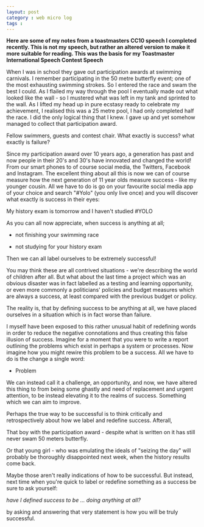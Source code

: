 ```yaml
---
layout: post
category : web micro log
tags : 
---
```



**Here are some of my notes from a toastmasters CC10 speech  I completed recently. This is not my speech, 
but rather an altered version to make it more suitable for reading. This was the basis for my Toastmaster International Speech Contest Speech**

When I was in school they gave out participation awards at swimming carnivals. I remember participating in the 50 metre butterfly event; one of the most exhausting swimming strokes. So I entered the race and swam the best I could. As I flailed my way through the pool I eventually made out what looked like the wall - so I mustered what was left in my tank and sprinted to the wall. As I lifted my head up in pure ecstasy ready to celebrate my achievement, I realised this was a 25 metre pool, I had only completed half the race. I did the only logical thing that I knew. I gave up and yet somehow managed to collect that participation award.

Fellow swimmers, guests and contest chair. What exactly is success? what exactly is failure?

Since my participation award over 10 years ago, a generation has past and now people in their 20's and 30's have innovated and changed the world! From our smart phones to of course social media, the Twitters, Facebook and Instagram. The excellent thing about all this is now we can of course measure how the next generation of 11 year olds measure success - like my younger cousin. All we have to do is go on your favourite social media app of your choice and search "#Yolo" (you only live once) and you will discover what exactly is success in their eyes:

My history exam is tomorrow and I haven't studied #YOLO

As you can all now appreciate, when success is anything at all;

*  not finishing your swimming race

*  not studying for your history exam

Then we can all label ourselves to be extremely successful!

You may think these are all contrived situations - we're describing the world of children after all. But what about the last time a project which was an obvious disaster was in fact labelled as a testing and learning opportunity, or even more commonly a politicians' policies and budget measures which are always a success, at least compared with the previous budget or policy. 

The reality is, that by defining success to be anything at all, we have placed ourselves in a situation which is in fact worse than failure.

I myself have been exposed to this rather unusual habit of redefining words in order to reduce the negative connotations and thus creating this false illusion of success. Imagine for a moment that you were to write a report outlining the problems which exist in perhaps a system or processes. Now imagine how you might rewire this problem to be a success. All we have to do is the change a single word:

*  Problem

We can instead call it a challenge, an opportunity, and now, we have altered this thing to from being some ghastly and need of replacement and urgent attention, to be instead elevating it to the realms of success. Something which we can aim to improve. 

Perhaps the true way to be successful is to think critically and retrospectively about how we label and redefine success. Afterall,

That boy with the participation award - despite what is written on it has still never swam 50 meters butterfly.

Or that young girl - who was emulating the ideals of "seizing the day" will probably be thoroughly disappointed next week, when the history results come back.

Maybe those aren't really indications of how to be successful. But instead, next time when you're quick to label or redefine something as a success be sure to ask yourself:

_have I defined success to be ... doing anything at all?_

by asking and answering that very statement is how you will be truly successful.

